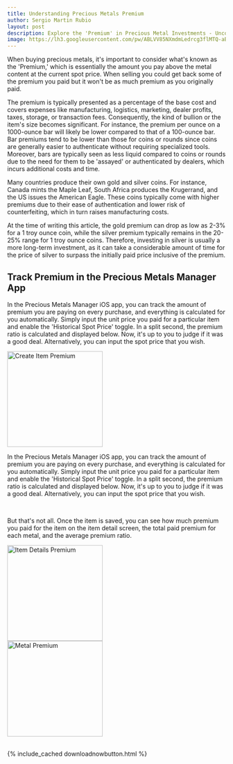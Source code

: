 ```yaml
---
title: Understanding Precious Metals Premium
author: Sergio Martin Rubio
layout: post
description: Explore the 'Premium' in Precious Metal Investments - Uncover the additional cost beyond spot prices when buying and selling precious metals. Learn how premiums vary based on bullion type, size, and authentication methods, influencing your investment's liquidity and potential returns.
image: https://lh3.googleusercontent.com/pw/ABLVV85NXmdmLedrcg3flMTQ-aBwS-J47yPr3b_ChEXguJUjcnegak21bwv6Mid_0pZwd37PFgjuqWNhLFH7KHGb1hM98xlK6-eB0eHqXCKPblW5V0yk_OOfsaAgXJj6odoq366AjyMeeGt0VcbmeyDfFd_8=w1920-h1280-s-no?authuser=0
---
```


When buying precious metals, it's important to consider what's known as the 'Premium,' which is essentially the amount you pay above the metal content at the current spot price. When selling you could get back some of the premium you paid but it won't be as much premium as you originally paid.

The premium is typically presented as a percentage of the base cost and covers expenses like manufacturing, logistics, marketing, dealer profits, taxes, storage, or transaction fees. Consequently, the kind of bullion or the item's size becomes significant. For instance, the premium per ounce on a 1000-ounce bar will likely be lower compared to that of a 100-ounce bar. Bar premiums tend to be lower than those for coins or rounds since coins are generally easier to authenticate without requiring specialized tools. Moreover, bars are typically seen as less liquid compared to coins or rounds due to the need for them to be 'assayed' or authenticated by dealers, which incurs additional costs and time.

Many countries produce their own gold and silver coins. For instance, Canada mints the Maple Leaf, South Africa produces the Krugerrand, and the US issues the American Eagle. These coins typically come with higher premiums due to their ease of authentication and lower risk of counterfeiting, which in turn raises manufacturing costs.

At the time of writing this article, the gold premium can drop as low as 2-3% for a 1 troy ounce coin, while the silver premium typically remains in the 20-25% range for 1 troy ounce coins. Therefore, investing in silver is usually a more long-term investment, as it can take a considerable amount of time for the price of silver to surpass the initially paid price inclusive of the premium.

## Track Premium in the Precious Metals Manager App

In the Precious Metals Manager iOS app, you can track the amount of premium you are paying on every purchase, and everything is calculated for you automatically. Simply input the unit price you paid for a particular item and enable the 'Historical Spot Price' toggle. In a split second, the premium ratio is calculated and displayed below. Now, it's up to you to judge if it was a good deal. Alternatively, you can input the spot price that you wish.

<div class="row">
    <div class="col-md-4">
        <img class="rounded" width="220" src="https://lh3.googleusercontent.com/pw/ABLVV872QCGXsk9dBoilVlbuJNj9mevYZEBulFh5q6kRjNq0WF6KZGIqwXIH55xRvjKJrSWkkriJFlsgqDsGI4o7-KXYjfnxfD8x2g7xrnF3NJwh5L-TfVd-6djH_QGD6YX4L94uwuaCDJGsWB048esXNjwk=w922-h2000-s-no?authuser=0" alt="Create Item Premium" />
    </div>
    <div class="col-md-8">
        <p>In the Precious Metals Manager iOS app, you can track the amount of premium you are paying on every purchase, and everything is calculated for you automatically. Simply input the unit price you paid for a particular item and enable the 'Historical Spot Price' toggle. In a split second, the premium ratio is calculated and displayed below. Now, it's up to you to judge if it was a good deal. Alternatively, you can input the spot price that you wish.</p>
    </div>
</div>
<br>
<div class="row">
    <div class="col-md-4">
        <p>But that's not all. Once the item is saved, you can see how much premium you paid for the item on the item detail screen, the total paid premium for each metal, and the average premium ratio.</p>
    </div>
    <div class="col-md-4 mb-5">
        <img class="rounded" width="220" src="https://lh3.googleusercontent.com/pw/ABLVV85pChd0XzpUL5t822ArTKjchzqQ7bHr1cAWNg4Xf6Ckz10gGZl9DZMsvzBnYb2vgVdrdCu1Y1l4b7Q5fTulaNhEizGfw5MN70o5k9vQRrJ3MRc63fwsbldnH0fZ2Sq5Pi9LqYcqJUSOyg9C99YEQpUY=w922-h2000-s-no?authuser=0" alt="Item Details Premium" />
    </div>
     <div class="col-md-4">
        <img class="rounded" width="220" src="https://lh3.googleusercontent.com/pw/ABLVV87gA0QP1pLpzmap4fd_n2Ef8CZe7STZVXdwh86Q5IeMIeghA2OHQhFFsyOaBmGlHIjKAWazXYDq-M6iYKLpI0_KYLIW_dgNIj8iX1xcOBjMhOyyH6c-X2dNoTDf13A4gqNLIiAuwACXJdwazJi9wDDR=w922-h2000-s-no?authuser=0" alt="Metal Premium" />
    </div>
</div>

<br>

{% include_cached downloadnowbutton.html %}